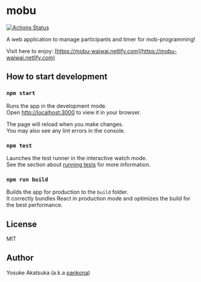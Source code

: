 # mobu

[![Actions Status](https://github.com/mobu-of-the-world/mobu/workflows/CI/badge.svg)](https://github.com/mobu-of-the-world/mobu/actions)

A web application to manage participants and timer for mob-programming!

Visit here to enjoy: [https://mobu-waiwai.netlify.com](https://mobu-waiwai.netlify.com)

## How to start development

### `npm start`

Runs the app in the development mode.<br />
Open [http://localhost:3000](http://localhost:3000) to view it in your browser.

The page will reload when you make changes.<br />
You may also see any lint errors in the console.

### `npm test`

Launches the test runner in the interactive watch mode.<br />
See the section about [running tests](https://facebook.github.io/create-react-app/docs/running-tests) for more information.

### `npm run build`

Builds the app for production to the `build` folder.<br />
It correctly bundles React in production mode and optimizes the build for the best performance.

## License

MIT

## Author

Yosuke Akatsuka (a.k.a [pankona](https://github.com/pankona))

